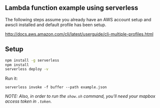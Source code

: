 ## Lambda function example using serverless

The following steps assume you already have an AWS account setup and awscli installed and default profile has been setup.

<http://docs.aws.amazon.com/cli/latest/userguide/cli-multiple-profiles.html>

## Setup

```bash
npm install -g serverless
npm install
serverless deploy -v
```

Run it:

```
serverless invoke -f buffer --path example.json
```

_NOTE: Also, in order to run the `show.sh` command, you'll need your mapbox access token in `.token`._

